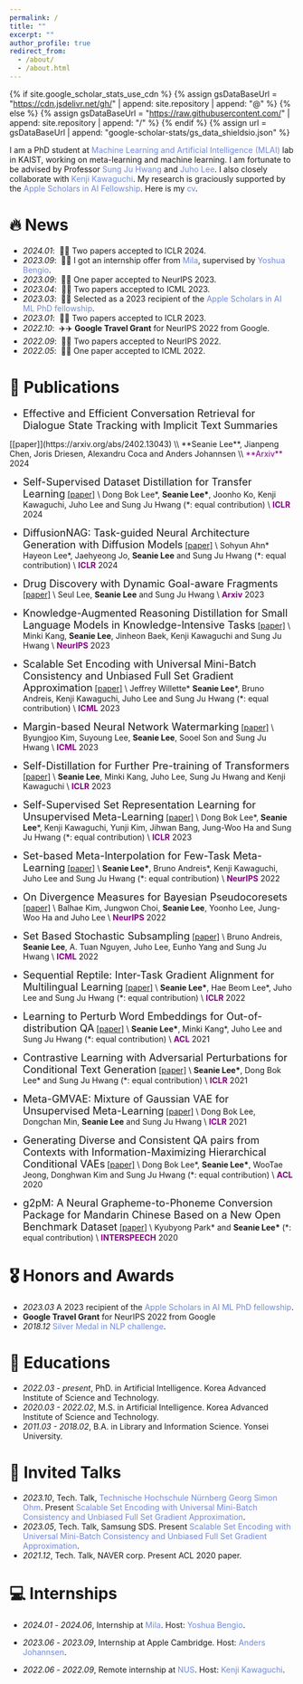 ```yaml
---
permalink: /
title: ""
excerpt: ""
author_profile: true
redirect_from: 
  - /about/
  - /about.html
---
```


{% if site.google_scholar_stats_use_cdn %}
{% assign gsDataBaseUrl = "https://cdn.jsdelivr.net/gh/" | append: site.repository | append: "@" %}
{% else %}
{% assign gsDataBaseUrl = "https://raw.githubusercontent.com/" | append: site.repository | append: "/" %}
{% endif %}
{% assign url = gsDataBaseUrl | append: "google-scholar-stats/gs_data_shieldsio.json" %}

<span class='anchor' id='about-me'></span>

I am a PhD student at <a href="https://www.mlai-kaist.com/" style="color: #7289da; text-decoration: none;">Machine Learning and Artificial Intelligence (MLAI)</a> lab in KAIST, working on meta-learning and machine learning. I am fortunate to be advised by Professor <a href="http://www.sungjuhwang.com/" style="color: #7289da; text-decoration: none;">Sung Ju Hwang</a> and <a href="https://juho-lee.github.io/" style="color: #7289da; text-decoration: none;">Juho Lee</a>. I also closely collaborate with <a href="https://ml.comp.nus.edu.sg/kawaguchi" style="color: #7289da; text-decoration: none;">Kenji Kawaguchi</a>. My research is graciously supported by the <a href="https://machinelearning.apple.com/updates/apple-scholars-aiml-2023" style="color: #7289da; text-decoration: none;">Apple Scholars in AI Fellowship</a>. Here is my <a href="https://seanie12.github.io/assets/cv.pdf" class="link-in-list" style="color: #7289da; text-decoration: none;"> cv</a>.



# 🔥 News
- *2024.01*: &nbsp;🎉🎉 Two papers accepted to ICLR 2024.
- *2023.09*: &nbsp;🎉🎉 I got an internship offer from <a href="https://mila.quebec/en/" style="color: #7289da; text-decoration: none;" >Mila</a>, supervised by <a href="https://yoshuabengio.org/" style="color: #7289da; text-decoration: none;">Yoshua Bengio</a>.
- *2023.09*: &nbsp;🎉🎉 One paper accepted to NeurIPS 2023.
- *2023.04*: &nbsp;🎉🎉 Two papers accepted to ICML 2023.
- *2023.03*: &nbsp;🎉🎉 Selected as a 2023 recipient of the <a href="https://machinelearning.apple.com/updates/apple-scholars-aiml-2023" style="color: #7289da; text-decoration: none;">Apple Scholars in AI ML PhD fellowship</a>.
- *2023.01*: &nbsp;🎉🎉 Two papers accepted to ICLR 2023.
- *2022.10*: &nbsp;✈️✈️ **Google Travel Grant** for NeurIPS 2022 from Google.
- *2022.09*: &nbsp;🎉🎉 Two papers accepted to NeurIPS 2022. 
- *2022.05*: &nbsp;🎉🎉 One paper accepted to ICML 2022. 
<!-- - *2022.02*: &nbsp;🎉🎉 Lorem ipsum dolor sit amet, consectetur adipiscing elit. Vivamus ornare aliquet ipsum, ac tempus justo dapibus sit amet.  -->

# 📝 Publications 

- <font size="4">Effective and Efficient Conversation Retrieval for Dialogue State Tracking with Implicit Text Summaries
</font>
[[paper]](https://arxiv.org/abs/2402.13043) \\
**Seanie Lee**, Jianpeng Chen, Joris Driesen, Alexandru Coca and  Anders Johannsen \\
<span style="color:purple">**Arxiv**</span> 2024

- <font size="4">Self-Supervised Dataset Distillation for Transfer Learning</font>
[[paper]](https://arxiv.org/abs/2310.06511) \\
Dong Bok Lee\*, **Seanie Lee\***, Joonho Ko, Kenji Kawaguchi, Juho Lee and Sung Ju Hwang (\*: equal contribution) \\
<span style="color:purple">**ICLR**</span> 2024


- <font size="4">DiffusionNAG: Task-guided Neural Architecture Generation with Diffusion Models</font>
[[paper]](https://arxiv.org/abs/2305.16943) \\
Sohyun Ahn\*  Hayeon Lee\*, Jaehyeong Jo, **Seanie Lee** and Sung Ju Hwang (\*: equal contribution) \\
<span style="color:purple">**ICLR**</span> 2024

- <font size="4">Drug Discovery with Dynamic Goal-aware Fragments</font>
[[paper]](https://arxiv.org/abs/2310.00841) \\
Seul Lee, **Seanie Lee** and Sung Ju Hwang \\
<span style="color:purple">**Arxiv**</span> 2023

- <font size="4">Knowledge-Augmented Reasoning Distillation for Small Language Models in Knowledge-Intensive Tasks</font>
[[paper]](https://arxiv.org/abs/2305.18395) \\
Minki Kang, **Seanie Lee**, Jinheon Baek, Kenji Kawaguchi and Sung Ju Hwang \\
<span style="color:purple">**NeurIPS**</span> 2023



- <font size="4">Scalable Set Encoding with Universal Mini-Batch Consistency and Unbiased Full Set Gradient Approximation</font>
[[paper]](https://arxiv.org/abs/2208.12401) \\
Jeffrey Willette\*  **Seanie Lee**\*, Bruno Andreis, Kenji Kawaguchi, Juho Lee and Sung Ju Hwang (\*: equal contribution) \\
<span style="color:purple">**ICML**</span> 2023


- <font size="4">Margin-based Neural Network Watermarking</font>
[[paper]](https://proceedings.mlr.press/v202/kim23o.html) \\
Byungjoo Kim, Suyoung Lee,  **Seanie Lee**, Sooel Son and Sung Ju Hwang  \\
<span style="color:purple">**ICML**</span> 2023

- <font size="4">Self-Distillation for Further Pre-training of Transformers</font>
[[paper]](https://openreview.net/forum?id=kj6oK_Hj40) \\
 **Seanie Lee**, Minki Kang,  Juho Lee, Sung Ju Hwang and Kenji Kawaguchi  \\
<span style="color:purple">**ICLR**</span> 2023

- <font size="4">Self-Supervised Set Representation Learning for Unsupervised Meta-Learning</font>
[[paper]](https://openreview.net/forum?id=kIAx30hYi_p) \\
Dong Bok Lee\*, **Seanie Lee**\*, Kenji Kawaguchi, Yunji Kim, Jihwan Bang, Jung-Woo Ha and Sung Ju Hwang (\*: equal contribution)  \\
<span style="color:purple">**ICLR**</span> 2023

- <font size="4">Set-based Meta-Interpolation for Few-Task Meta-Learning</font>
[[paper]](https://arxiv.org/abs/2205.09990) \\
 **Seanie Lee\***, Bruno Andreis\*, Kenji Kawaguchi, Juho Lee and Sung Ju Hwang (\*: equal contribution) \\
<span style="color:purple">**NeurIPS**</span> 2022


- <font size="4">On Divergence Measures for Bayesian Pseudocoresets</font>
[[paper]](http://arxiv.org/abs/2210.06205) \\
 Balhae Kim, Jungwon Choi, **Seanie Lee**, Yoonho Lee, Jung-Woo Ha and Juho Lee \\
<span style="color:purple">**NeurIPS**</span> 2022


- <font size="4">Set Based Stochastic Subsampling</font>
[[paper]](https://arxiv.org/abs/2006.14222) \\
Bruno Andreis, **Seanie Lee**, A. Tuan Nguyen, Juho Lee, Eunho Yang and Sung Ju Hwang \\
<span style="color:purple">**ICML**</span> 2022

- <font size="4">Sequential Reptile: Inter-Task Gradient Alignment for Multilingual Learning</font>
[[paper]](https://openreview.net/forum?id=ivQruZvXxtz) \\
**Seanie Lee\***, Hae Beom Lee\*, Juho Lee and Sung Ju Hwang (\*: equal contribution) \\
<span style="color:purple">**ICLR**</span> 2022

- <font size="4">Learning to Perturb Word Embeddings for Out-of-distribution QA</font>
[[paper]](https://aclanthology.org/2021.acl-long.434/) \\
**Seanie Lee\***, Minki Kang\*, Juho Lee and Sung Ju Hwang (\*: equal contribution) \\
<span style="color:purple">**ACL**</span> 2021

- <font size="4">Contrastive Learning with Adversarial Perturbations for Conditional Text Generation</font>
[[paper]](https://openreview.net/forum?id=Wga_hrCa3P3) \\
**Seanie Lee\***, Dong Bok Lee\* and Sung Ju Hwang (\*: equal contribution) \\
<span style="color:purple">**ICLR**</span> 2021


- <font size="4">Meta-GMVAE: Mixture of Gaussian VAE for Unsupervised Meta-Learning</font>
[[paper]](https://openreview.net/forum?id=wS0UFjsNYjn) \\
Dong Bok Lee, Dongchan Min, **Seanie Lee** and Sung Ju Hwang \\
<span style="color:purple">**ICLR**</span> 2021


- <font size="4">Generating Diverse and Consistent QA pairs from Contexts with Information-Maximizing Hierarchical Conditional VAEs</font>
[[paper]](https://aclanthology.org/2020.acl-main.20/) \\
 Dong Bok Lee\*, **Seanie Lee\***, WooTae Jeong, Donghwan Kim and Sung Ju Hwang (\*: equal contribution) \\
<span style="color:purple">**ACL**</span> 2020


- <font size="4">g2pM: A Neural Grapheme-to-Phoneme Conversion Package for Mandarin Chinese Based on a New Open Benchmark Dataset</font>
[[paper]](https://www.isca-speech.org/archive/pdfs/interspeech_2020/park20c_interspeech.pdf) \\
Kyubyong Park\* and **Seanie Lee\*** (\*: equal contribution) \\
<span style="color:purple">**INTERSPEECH**</span> 2020



# 🎖 Honors and Awards
- *2023.03* A 2023 recipient of the <a href="https://machinelearning.apple.com/updates/apple-scholars-aiml-2023" style="color: #7289da; text-decoration: none;">Apple Scholars in AI ML PhD fellowship</a>.
- **Google Travel Grant** for NeurIPS 2022 from Google
- *2018.12* <a href="https://github.com/naver/nlp-challenge" style="color: #7289da; text-decoration: none;">Silver Medal in NLP challenge</a>.
<!-- - *2021.09* Lorem ipsum dolor sit amet, consectetur adipiscing elit. Vivamus ornare aliquet ipsum, ac tempus justo dapibus sit amet.  -->

# 📖 Educations
- *2022.03 - present*, PhD. in Artificial Intelligence. Korea Advanced Institute of Science and Technology.
- *2020.03 - 2022.02*, M.S. in Artificial Intelligence. Korea Advanced Institute of Science and Technology.
- *2011.03 - 2018.02*, B.A. in Library and Information Science. Yonsei University.
<!-- - *2008.03 - 2011.02*, Hanyoung Foreign Language High School. -->



# 💬 Invited Talks
- *2023.10*, Tech. Talk, <a href="https://www.th-nuernberg.de/en/" style="color: #7289da; text-decoration: none;">Technische Hochschule Nürnberg Georg Simon Ohm</a>. Present <a href="https://docs.google.com/presentation/d/1s0M7g0kkl2tfiAEiX51uMoaAY7-EuEXt/edit?usp=sharing&ouid=117903268632818009810&rtpof=true&sd=true" style="color: #7289da; text-decoration: none;">Scalable Set Encoding with Universal Mini-Batch Consistency and Unbiased Full Set Gradient Approximation</a>.
- *2023.05*, Tech. Talk, Samsung SDS. Present <a href="https://docs.google.com/presentation/d/1s0M7g0kkl2tfiAEiX51uMoaAY7-EuEXt/edit?usp=sharing&ouid=117903268632818009810&rtpof=true&sd=true" style="color: #7289da; text-decoration: none;">Scalable Set Encoding with Universal Mini-Batch Consistency and Unbiased Full Set Gradient Approximation</a>.
- *2021.12*, Tech. Talk, NAVER corp. Present ACL 2020 paper. 
<!-- - *2021.03*, Lorem ipsum dolor sit amet, consectetur adipiscing elit. Vivamus ornare aliquet ipsum, ac tempus justo dapibus sit amet.  \| [\[video\]](https://github.com/) -->

# 💻 Internships
- *2024.01* - *2024.06*, Internship at <a href="https://mila.quebec/en/" style="color: #7289da; text-decoration: none;">Mila</a>. Host: <a href="https://yoshuabengio.org/" style="color: #7289da; text-decoration: none;">Yoshua Bengio</a>.

- *2023.06* - *2023.09*, Internship at Apple Cambridge. Host: <a href="http://www.johannsen.com/" style="color: #7289da; text-decoration: none;">Anders Johannsen</a>.
- *2022.06* - *2022.09*, Remote internship at <a href="https://ml.comp.nus.edu.sg/" style="color: #7289da; text-decoration: none;">NUS</a>. Host: <a href="https://ml.comp.nus.edu.sg/kawaguchi" style="color: #7289da; text-decoration: none;">Kenji Kawaguchi</a>.
